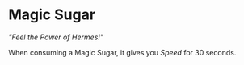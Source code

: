 # Magic Sugar
_"Feel the Power of Hermes!"_

When consuming a Magic Sugar, it gives you _Speed_ for 30 seconds.